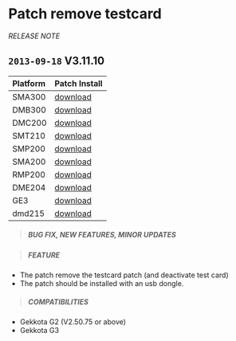 # Patch remove testcard
*RELEASE NOTE*

## `2013-09-18` V3.11.10
|              Platform                             |    Patch Install    |
| :------------------------------------------------ | :------------------ |
| SMA300 | [download](https://github.com/Qeedji/archives/blob/master/downloads/patch-remove-testcard/remove%20testcard-sma300-patch-3.11.10.frm) |
| DMB300 | [download](https://github.com/Qeedji/archives/blob/master/downloads/patch-remove-testcard/remove%20testcard-dmb300-patch-3.11.10.frm) |
| DMC200 | [download](https://github.com/Qeedji/archives/blob/master/downloads/patch-remove-testcard/remove%20testcard-dmc200-patch-3.11.10.frm) |
| SMT210 | [download](https://github.com/Qeedji/archives/blob/master/downloads/patch-remove-testcard/remove%20testcard-smt210-patch-3.11.10.frm) |
| SMP200 | [download](https://github.com/Qeedji/archives/blob/master/downloads/patch-remove-testcard/remove%20testcard-smp200-patch-3.11.10.frm) |
| SMA200 | [download](https://github.com/Qeedji/archives/blob/master/downloads/patch-remove-testcard/remove%20testcard-sma200-patch-3.11.10.frm) |
| RMP200 | [download](https://github.com/Qeedji/archives/blob/master/downloads/patch-remove-testcard/remove%20testcard-rmp200-patch-3.11.10.frm) |
| DME204 | [download](https://github.com/Qeedji/archives/blob/master/downloads/patch-remove-testcard/remove%20testcard-dme204-patch-3.11.10.frm) |
| GE3 | [download](https://github.com/Qeedji/archives/blob/master/downloads/patch-remove-testcard/remove%20testcard-ge3-patch-3.11.10.frm) |
| dmd215 | [download](https://github.com/Qeedji/archives/blob/master/downloads/patch-remove-testcard/remove%20testcard-dmd215-patch-3.11.10.frm) |

>##### **BUG FIX, NEW FEATURES, MINOR UPDATES**

>##### **FEATURE**
- The patch remove the testcard patch (and deactivate test card)
- The patch should be installed with an usb dongle.
>##### **COMPATIBILITIES**
- Gekkota G2 (V2.50.75 or above)
- Gekkota G3

